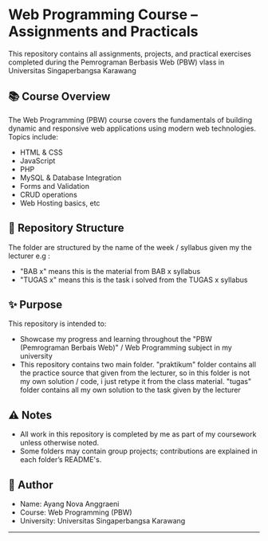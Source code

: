 # Web Programming Course – Assignments and Practicals

This repository contains all assignments, projects, and practical exercises completed during the Pemrograman Berbasis Web (PBW) vlass in Universitas Singaperbangsa Karawang

## 📚 Course Overview

The Web Programming (PBW) course covers the fundamentals of building dynamic and responsive web applications using modern web technologies. Topics include:

- HTML & CSS
- JavaScript
- PHP
- MySQL & Database Integration
- Forms and Validation
- CRUD operations
- Web Hosting basics, etc

## 📁 Repository Structure
The folder are structured by the name of the week / syllabus given my the lecturer e.g : 
- "BAB x" means this is the material from BAB x syllabus 
- "TUGAS x" means this is the task i solved from the TUGAS x syllabus



## ✨ Purpose

This repository is intended to:
- Showcase my progress and learning throughout the "PBW (Pemrograman Berbais Web)" / Web Programming subject in my university
- This repository contains two main folder. "praktikum" folder contains all the practice source that given from the lecturer,
  so in this folder is not my own solution / code, i just retype it from the class material. "tugas" folder contains all my own solution to the task given by the lecturer

## ⚠️ Notes

- All work in this repository is completed by me as part of my coursework unless otherwise noted.
- Some folders may contain group projects; contributions are explained in each folder’s README's.

## 📌 Author

- Name: Ayang Nova Anggraeni  
- Course: Web Programming (PBW)  
- University: Universitas Singaperbangsa Karawang

---

